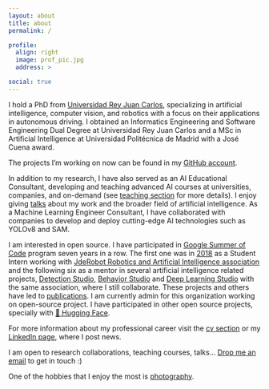 ```yaml
---
layout: about
title: about
permalink: /

profile:
  align: right
  image: prof_pic.jpg
  address: >

social: true
---
```


I hold a PhD from [Universidad Rey Juan Carlos](https://www.urjc.es/), specializing in artificial intelligence, computer vision, and robotics with a focus on their applications in autonomous driving.
I obtained an Informatics Engineering and Software Engineering Dual Degree at Universidad Rey Juan Carlos and a 
MSc in Artificial Intelligence at Universidad Politécnica de Madrid with a José Cuena award.

The projects I’m working on now can be found in my [GitHub account](https://github.com/sergiopaniego).

In addition to my research, I have also served as an AI Educational Consultant, developing and teaching advanced AI courses at universities, companies, and on-demand (see [teaching section](/teaching) for more details). I enjoy giving [talks](/teaching) about my work and the broader field of artificial intelligence. As a Machine Learning Engineer Consultant, I have collaborated with companies to develop and deploy cutting-edge AI technologies such as YOLOv8 and SAM.

I am interested in open source. I have participated in [Google Summer of Code](https://summerofcode.withgoogle.com/) program seven years in a row. 
The first one was in [2018](https://jderobot.github.io/activities/gsoc/2018) as a Student Intern working with [JdeRobot Robotics and Artificial Intelligence association](https://jderobot.github.io/) and 
the following  six as a mentor in several artificial intelligence related projects, [Detection Studio](https://github.com/JdeRobot/DetectionStudio), [Behavior Studio](https://github.com/JdeRobot/BehaviorStudio) and [Deep Learning Studio](https://github.com/JdeRobot/DeepLearningStudio/) with the same association, where I still collaborate. 
These projects and others have led to [publications](/publications). I am currently admin for this organization working on open-source project. I have participated in other open source projects, specially with [🤗 Hugging Face](/huggingface_contributions).

For more information about my professional career visit the [cv section](/cv) or my [LinkedIn page](https://www.linkedin.com/in/sergio-paniego-blanco), where I post news.

I am open to research collaborations, teaching courses, talks... [Drop me an email](mailto:sergiopaniegoblanco@gmail.com) to get in touch :)

One of the hobbies that I enjoy the most is [photography](https://www.instagram.com/sergiopaniego/).
